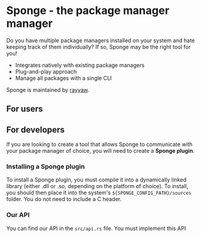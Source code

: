 # Sponge - the package manager manager

Do you have multiple package managers installed on your system and hate keeping track of them individually? If so, Sponge may be the right tool for you!

- Integrates natively with existing package managers
- Plug-and-play approach
- Manage all packages with a single CLI

Sponge is maintained by [rayyaw](https://github.com/rayyaw).

## For users

## For developers

If you are looking to create a tool that allows Sponge to communicate with your package manager of choice, you will need to create a **Sponge plugin**.

### Installing a Sponge plugin

To install a Sponge plugin, you must compile it into a dynamically linked library (either .dll or .so, depending on the platform of choice). To install, you should then place it into the system's `${SPONGE_CONFIG_PATH}/sources` folder. You do not need to include a C header.


### Our API

You can find our API in the `src/api.rs` file. You must implement this API 